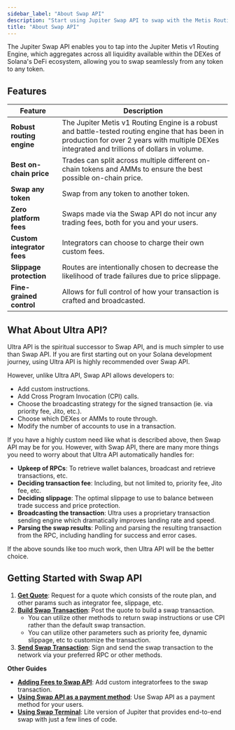 ```yaml
---
sidebar_label: "About Swap API"
description: "Start using Jupiter Swap API to swap with the Metis Routing Engine."
title: "About Swap API"
---
```


<head>
    <title>Swap API</title>
    <meta name="twitter:card" content="summary" />
</head>

The Jupiter Swap API enables you to tap into the Jupiter Metis v1 Routing Engine, which aggregates across all liquidity available within the DEXes of Solana's DeFi ecosystem, allowing you to swap seamlessly from any token to any token.

## Features

| Feature | Description |
| --- | --- |
| **Robust routing engine** | The Jupiter Metis v1 Routing Engine is a robust and battle-tested routing engine that has been in production for over 2 years with multiple DEXes integrated and trillions of dollars in volume. |
| **Best on-chain price** | Trades can split across multiple different on-chain tokens and AMMs to ensure the best possible on-chain price. |
| **Swap any token** | Swap from any token to another token. |
| **Zero platform fees** | Swaps made via the Swap API do not incur any trading fees, both for you and your users. |
| **Custom integrator fees** | Integrators can choose to charge their own custom fees. |
| **Slippage protection** | Routes are intentionally chosen to decrease the likelihood of trade failures due to price slippage. |
| **Fine-grained control** | Allows for full control of how your transaction is crafted and broadcasted. |

## What About Ultra API?

Ultra API is the spiritual successor to Swap API, and is much simpler to use than Swap API. If you are first starting out on your Solana development journey, using Ultra API is highly recommended over Swap API.

However, unlike Ultra API, Swap API allows developers to:

- Add custom instructions.
- Add Cross Program Invocation (CPI) calls.
- Choose the broadcasting strategy for the signed transaction (ie. via priority fee, Jito, etc.).
- Choose which DEXes or AMMs to route through.
- Modify the number of accounts to use in a transaction.

If you have a highly custom need like what is described above, then Swap API may be for you. However, with Swap API, there are many more things you need to worry about that Ultra API automatically handles for:

- **Upkeep of RPCs**: To retrieve wallet balances, broadcast and retrieve transactions, etc.
- **Deciding transaction fee**: Including, but not limited to, priority fee, Jito fee, etc.
- **Deciding slippage**: The optimal slippage to use to balance between trade success and price protection.
- **Broadcasting the transaction**: Ultra uses a proprietary transaction sending engine which dramatically improves landing rate and speed.
- **Parsing the swap results**: Polling and parsing the resulting transaction from the RPC, including handling for success and error cases.

If the above sounds like too much work, then Ultra API will be the better choice.

## Getting Started with Swap API

1. [**Get Quote**](/docs/swap-api/get-quote): Request for a quote which consists of the route plan, and other params such as integrator fee, slippage, etc.
2. [**Build Swap Transaction**](/docs/swap-api/build-swap-transaction): Post the quote to build a swap transaction.
    - You can utilize other methods to return swap instructions or use CPI rather than the default swap transaction.
    - You can utilize other parameters such as priority fee, dynamic slippage, etc to customize the transaction.
3. [**Send Swap Transaction**](/docs/swap-api/send-swap-transaction): Sign and send the swap transaction to the network via your preferred RPC or other methods.

**Other Guides**
- [**Adding Fees to Swap API**](/docs/swap-api/add-fees-to-swap): Add custom integratorfees to the swap transaction.
- [**Using Swap API as a payment method**](/docs/swap-api/payments-through-swap): Use Swap API as a payment method for your users.
- [**Using Swap Terminal**](/docs/tool-kits/swap-terminal): Lite version of Jupiter that provides end-to-end swap with just a few lines of code.
